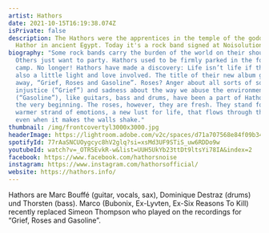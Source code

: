 ```yaml
---
artist: Hathors
date: 2021-10-15T16:19:38.074Z
isPrivate: false
description: The Hathors were the apprentices in the temple of the goddess
  Hathor in ancient Egypt. Today it's a rock band signed at Noisolution.
biography: "Some rock bands carry the burden of the world on their shoulders.
  Others just want to party. Hathors used to be firmly parked in the former
  camp. No longer! Hathors have made a discovery: Life isn’t life if there isn’t
  also a little light and love involved. The title of their new album gives it
  away, “Grief, Roses and Gasoline”. Roses? Anger about all sorts of social
  injustice (“Grief”) and sadness about the way we abuse the environment
  (“Gasoline”), like guitars, bass and drums, have been a part of Hathors from
  the very beginning. The roses, however, they are fresh. They stand for a
  warmer strand of emotions, a new lust for life, that flows through the album
  even when it makes the walls shake."
thumbnail: /img/frontcovertyl3000x3000.jpg
headerImage: https://lightroom.adobe.com/v2c/spaces/d71a707568e84f09b345e7a11ca248ff/assets/feea20790b47915ffcd67e5048ed1652/revisions/6f193d9a53574d9f9a056b9a8a2354da/renditions/9bed3394c0844020c512cb2741311d40
spotifyId: 77rAaSNCUOygcyc8hV2glq?si=xsMd3UF9STiS_uw6RDDo9w
youtubeId: watch?v=_OTR5EvkR-w&list=UUH5UkYb23ttDt9ltsYi78IA&index=2
facebook: https://www.facebook.com/hathorsnoise
instagram: https://www.instagram.com/hathorsofficial/
website: https://hathors.info/
---
```

Hathors are Marc Bouffé (guitar, vocals, sax), Dominique Destraz (drums) und Thorsten (bass). Marco (Bubonix, Ex-Lyvten, Ex-Six Reasons To Kill) recently replaced Simeon Thompson who played on the recordings for “Grief, Roses and Gasoline”.